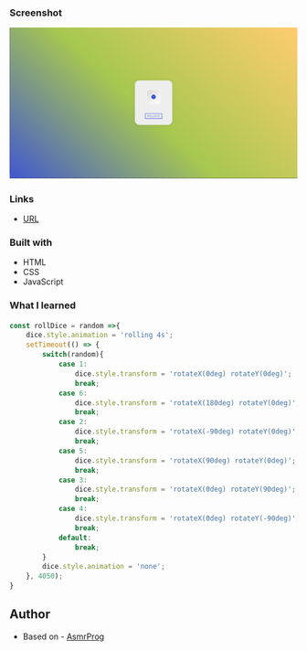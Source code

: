 ### Screenshot

![](./screenshot.png)


### Links

- [URL](rollingdicebilska.netlify.app)

### Built with

- HTML
- CSS
- JavaScript


### What I learned


```js
const rollDice = random =>{
    dice.style.animation = 'rolling 4s';
    setTimeout(() => {
        switch(random){
            case 1:
                dice.style.transform = 'rotateX(0deg) rotateY(0deg)';
                break;
            case 6:
                dice.style.transform = 'rotateX(180deg) rotateY(0deg)';
                break;
            case 2:
                dice.style.transform = 'rotateX(-90deg) rotateY(0deg)';
                break;
            case 5:
                dice.style.transform = 'rotateX(90deg) rotateY(0deg)';
                break;
            case 3:
                dice.style.transform = 'rotateX(0deg) rotateY(90deg)';
                break;
            case 4:
                dice.style.transform = 'rotateX(0deg) rotateY(-90deg)';
                break;
            default:
                break;
        }
        dice.style.animation = 'none';
    }, 4050);
}
```


## Author

- Based on - [AsmrProg](https://www.youtube.com/watch?v=HuEBqPpQkMw)
